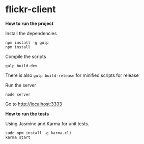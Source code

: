 # flickr-client


**How to run the project**

Install the dependencies

    npm install -g gulp
	npm install 

Compile the scripts

    gulp build-dev
   
There is also `gulp build-release` for minified scripts for release 

Run the server

	node server
Go to [http://localhost:3333](http://localhost:3333)

**How to run the tests**

Using Jasmine and Karma for unit tests.

    sudo npm install -g karma-cli    
    karma start